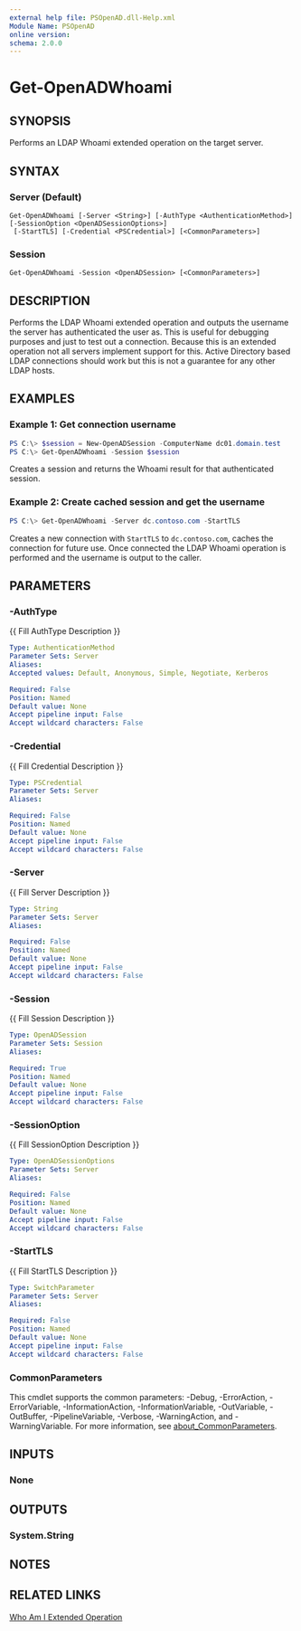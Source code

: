 ```yaml
---
external help file: PSOpenAD.dll-Help.xml
Module Name: PSOpenAD
online version:
schema: 2.0.0
---
```


# Get-OpenADWhoami

## SYNOPSIS
Performs an LDAP Whoami extended operation on the target server.

## SYNTAX

### Server (Default)
```
Get-OpenADWhoami [-Server <String>] [-AuthType <AuthenticationMethod>] [-SessionOption <OpenADSessionOptions>]
 [-StartTLS] [-Credential <PSCredential>] [<CommonParameters>]
```

### Session
```
Get-OpenADWhoami -Session <OpenADSession> [<CommonParameters>]
```

## DESCRIPTION
Performs the LDAP Whoami extended operation and outputs the username the server has authenticated the user as.
This is useful for debugging purposes and just to test out a connection.
Because this is an extended operation not all servers implement support for this.
Active Directory based LDAP connections should work but this is not a guarantee for any other LDAP hosts.

## EXAMPLES

### Example 1: Get connection username
```powershell
PS C:\> $session = New-OpenADSession -ComputerName dc01.domain.test
PS C:\> Get-OpenADWhoami -Session $session
```

Creates a session and returns the Whoami result for that authenticated session.

### Example 2: Create cached session and get the username
```powershell
PS C:\> Get-OpenADWhoami -Server dc.contoso.com -StartTLS
```

Creates a new connection with `StartTLS` to `dc.contoso.com`, caches the connection for future use.
Once connected the LDAP Whoami operation is performed and the username is output to the caller.

## PARAMETERS

### -AuthType
{{ Fill AuthType Description }}

```yaml
Type: AuthenticationMethod
Parameter Sets: Server
Aliases:
Accepted values: Default, Anonymous, Simple, Negotiate, Kerberos

Required: False
Position: Named
Default value: None
Accept pipeline input: False
Accept wildcard characters: False
```

### -Credential
{{ Fill Credential Description }}

```yaml
Type: PSCredential
Parameter Sets: Server
Aliases:

Required: False
Position: Named
Default value: None
Accept pipeline input: False
Accept wildcard characters: False
```

### -Server
{{ Fill Server Description }}

```yaml
Type: String
Parameter Sets: Server
Aliases:

Required: False
Position: Named
Default value: None
Accept pipeline input: False
Accept wildcard characters: False
```

### -Session
{{ Fill Session Description }}

```yaml
Type: OpenADSession
Parameter Sets: Session
Aliases:

Required: True
Position: Named
Default value: None
Accept pipeline input: False
Accept wildcard characters: False
```

### -SessionOption
{{ Fill SessionOption Description }}

```yaml
Type: OpenADSessionOptions
Parameter Sets: Server
Aliases:

Required: False
Position: Named
Default value: None
Accept pipeline input: False
Accept wildcard characters: False
```

### -StartTLS
{{ Fill StartTLS Description }}

```yaml
Type: SwitchParameter
Parameter Sets: Server
Aliases:

Required: False
Position: Named
Default value: None
Accept pipeline input: False
Accept wildcard characters: False
```

### CommonParameters
This cmdlet supports the common parameters: -Debug, -ErrorAction, -ErrorVariable, -InformationAction, -InformationVariable, -OutVariable, -OutBuffer, -PipelineVariable, -Verbose, -WarningAction, and -WarningVariable. For more information, see [about_CommonParameters](http://go.microsoft.com/fwlink/?LinkID=113216).

## INPUTS

### None
## OUTPUTS

### System.String
## NOTES

## RELATED LINKS

[Who Am I Extended Operation](https://ldapwiki.com/wiki/Who%20Am%20I%20Extended%20Operation)
